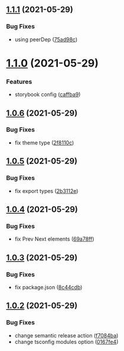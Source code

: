 ## [1.1.1](https://github.com/hadnet/google-pagination/compare/v1.1.0...v1.1.1) (2021-05-29)


### Bug Fixes

* using peerDep ([75ad98c](https://github.com/hadnet/google-pagination/commit/75ad98c19dfb76aa080ab61233febfa14d549dcf))

# [1.1.0](https://github.com/hadnet/google-pagination/compare/v1.0.6...v1.1.0) (2021-05-29)


### Features

* storybook config ([caffba9](https://github.com/hadnet/google-pagination/commit/caffba953402e5438b7c2847911e6e696fb84bdc))

## [1.0.6](https://github.com/hadnet/google-pagination/compare/v1.0.5...v1.0.6) (2021-05-29)


### Bug Fixes

* fix theme type ([2f8110c](https://github.com/hadnet/google-pagination/commit/2f8110c160d926318a3b03019a40834b6ae0ce01))

## [1.0.5](https://github.com/hadnet/google-pagination/compare/v1.0.4...v1.0.5) (2021-05-29)


### Bug Fixes

* fix export types ([2b3112e](https://github.com/hadnet/google-pagination/commit/2b3112e598195a1f28c7dbdfd6112fb01ecd5247))

## [1.0.4](https://github.com/hadnet/google-pagination/compare/v1.0.3...v1.0.4) (2021-05-29)


### Bug Fixes

* fix Prev Next elements ([69a78ff](https://github.com/hadnet/google-pagination/commit/69a78ff7800c6cecc789b9924fb59876174c9509))

## [1.0.3](https://github.com/hadnet/google-pagination/compare/v1.0.2...v1.0.3) (2021-05-29)


### Bug Fixes

* fix package.json ([8c44cdb](https://github.com/hadnet/google-pagination/commit/8c44cdb3c185d44e196123da515e549b4b1bac2f))

## [1.0.2](https://github.com/hadnet/google-pagination/compare/v1.0.1...v1.0.2) (2021-05-29)


### Bug Fixes

* change semantic release action ([f7084ba](https://github.com/hadnet/google-pagination/commit/f7084bae23bcc88c455124f168fe7df6cfe2c491))
* change tsconfig modules option ([0167fe4](https://github.com/hadnet/google-pagination/commit/0167fe4321977a882b6a28b8e5e15d9fef967212))
